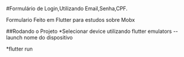 #Formulário de Login,Utilizando Email,Senha,CPF.

Formulario Feito em Flutter para estudos sobre Mobx

##Rodando o Projeto
*Selecionar device utilizando flutter emulators --launch nome do dispositivo

*flutter run


